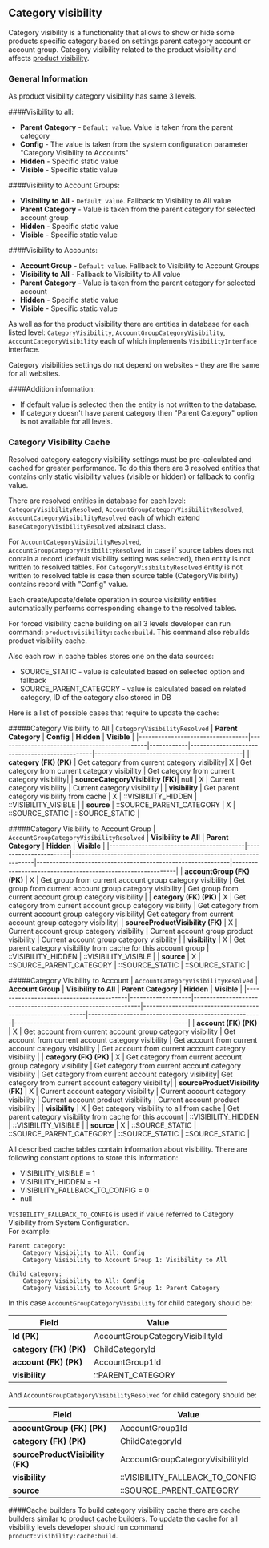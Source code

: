 Category visibility
-------------------

Category visibility is a functionality that allows to show or hide some products specific category based on settings parent category
account or account group. Category visibility related to the product visibility and affects [product visibility](./product-visibility.md).

### General Information
As product visibility category visibility has same 3 levels.

####Visibility to all:
* **Parent Category** - `Default value`. Value is taken from the parent category
* **Config** - The value is taken from the system configuration parameter "Category Visibility to Accounts"
* **Hidden** - Specific static value
* **Visible** - Specific static value

####Visibility to Account Groups:
* **Visibility to All**  - `Default value`. Fallback to Visibility to All value
* **Parent Category** - Value is taken from the parent category for selected account group
* **Hidden** - Specific static value
* **Visible** - Specific static value

####Visibility to Accounts:
* **Account Group** - `Default value`. Fallback to Visibility to Account Groups
* **Visibility to All** - Fallback to Visibility to All value
* **Parent Category** - Value is taken from the parent category for selected account
* **Hidden** - Specific static value
* **Visible** - Specific static value

As well as for the product visibility there are entities in database for each listed level:
`CategoryVisibility`, `AccountGroupCategoryVisibility`, `AccountCategoryVisibility` each of which implements 
`VisibilityInterface` interface.

Category visibilities settings do not depend on websites - they are the same for all websites.

####Addition information:

* If default value is selected then the entity is not written to the database.
* If category doesn't have parent category then "Parent Category" option is not available for all levels. 

### Category Visibility Cache

Resolved category category visibility settings must be pre-calculated and cached for greater performance. 
To do this there are 3 resolved entities that contains only static visibility values (visible or hidden) or fallback to config value.

There are resolved entities in database for each level:
`CategoryVisibilityResolved`, `AccountGroupCategoryVisibilityResolved`, `AccountCategoryVisibilityResolved`
each of which extend `BaseCategoryVisibilityResolved` abstract class.

For `AccountCategoryVisibilityResolved`, `AccountGroupCategoryVisibilityResolved` in case if source tables does not
contain a record (default visibility setting was selected), then entity is not written to resolved tables.
For `CategoryVisibilityResolved` entity is not written to resolved table is case then source table 
(CategoryVisibility) contains record with "Config" value.

Each create/update/delete operation in source visibility entities automatically performs 
corresponding change to the resolved tables.

For forced visibility cache building on all 3 levels developer can run command: 
`product:visibility:cache:build`. This command also rebuilds product visibility cache.

Also each row in cache tables stores one on the data sources:
* SOURCE_STATIC - value is calculated based on selected option and fallback
* SOURCE_PARENT_CATEGORY - value is calculated based on related category, ID of the category also stored in DB

Here is a list of possible cases that require to update the cache:

#####Category Visibility to All
| `CategoryVisibilityResolved`     | **Parent Category**                          | **Config** | **Hidden**                                    | **Visible**                                  |
|----------------------------------|----------------------------------------------|------------|-----------------------------------------------|----------------------------------------------|
| **category (FK) (PK)**           | Get category from current category visibility|      X     | Get category from current category visibility | Get category from current category visibility|
| **sourceCategoryVisibility (FK)**|                   null                       |      X     | Current category visibility                   | Current category visibility                  |
| **visibility**                   | Get parent category visibility from cache    |      X     |             ::VISIBILITY_HIDDEN               |             ::VISIBILITY_VISIBLE             |
| **source**                       |           ::SOURCE_PARENT_CATEGORY           |      X     |               ::SOURCE_STATIC                 |               ::SOURCE_STATIC                |

#####Category Visibility to Account Group
| `AccountGroupCategoryVisibilityResolved` | **Visibility to All** | **Parent Category**                                              | **Hidden**                                                 | **Visible**                                                |
|------------------------------------------|-----------------------|------------------------------------------------------------------|------------------------------------------------------------|------------------------------------------------------------|
| **accountGroup (FK) (PK)**               |          X            | Get group from current account group category visibility         | Get group from current account group category visibility   | Get group from current account group category visibility   |
| **category (FK) (PK)**                   |          X            | Get category from current account group category visibility      | Get category from current account group category visibility| Get category from current account group category visibility|
| **sourceProductVisibility (FK)**         |          X            | Current account group category visibility                        | Current account group product visibility                   | Current account group category visibility                  |
| **visibility**                           |          X            | Get parent category visibility from cache for this account group |                     ::VISIBILITY_HIDDEN                    |                   ::VISIBILITY_VISIBLE                     |
| **source**                               |          X            |           ::SOURCE_PARENT_CATEGORY                               |                       ::SOURCE_STATIC                      |                     ::SOURCE_STATIC                        |

#####Category Visibility to Account
| `AccountCategoryVisibilityResolved`     | **Account Group** | **Visibility to All**                                       | **Parent Category**                                        | **Hidden**                                           | **Visible**                                          |
|-----------------------------------------|-------------------|-------------------------------------------------------------|------------------------------------------------------------|------------------------------------------------------|------------------------------------------------------|
| **account (FK) (PK)**                   |         X         | Get account from current account group category visibility  | Get account from current account category visibility       | Get account from current account category visibility | Get account from current account category visibility |
| **category (FK) (PK)**                  |         X         | Get category from current account group category visibility | Get category from current account category visibility      | Get category from current account category visibility| Get category from current account category visibility|
| **sourceProductVisibility (FK)**        |         X         | Current account category visibility                         | Current account category visibility                        | Current account product visibility                   | Current account product visibility                   |
| **visibility**                          |         X         | Get category visibility to all from cache                   | Get parent category visibility from cache for this account |                   ::VISIBILITY_HIDDEN                |                   ::VISIBILITY_VISIBLE               |
| **source**                              |         X         |                 ::SOURCE_STATIC                             |               ::SOURCE_PARENT_CATEGORY                     |                     ::SOURCE_STATIC                  |                       ::SOURCE_STATIC                |


All described cache tables contain information about visibility. 
There are following constant options to store this information:

* VISIBILITY_VISIBLE = 1
* VISIBILITY_HIDDEN = -1
* VISIBILITY_FALLBACK_TO_CONFIG = 0
* null

`VISIBILITY_FALLBACK_TO_CONFIG` is used if value referred to Category Visibility from System Configuration.    
For example:
```
Parent category:
    Category Visibility to All: Config
    Category Visibility to Account Group 1: Visibility to All
    
Child category:
    Category Visibility to All: Config
    Category Visibility to Account Group 1: Parent Category
```
In this case `AccountGroupCategoryVisibility` for child category should be:

| **Field**                                | **Value**                                                        |
|------------------------------------------|------------------------------------------------------------------|
| **Id (PK)**                              |             AccountGroupCategoryVisibilityId                     |
| **category (FK) (PK)**                   |                       ChildCategoryId                            |
| **account (FK)  (PK)**                   |                       AccountGroup1Id                            |
| **visibility**                           |                      ::PARENT_CATEGORY                           |

And `AccountGroupCategoryVisibilityResolved` for child category should be:

| **Field**                                | **Value**                                                        |
|------------------------------------------|------------------------------------------------------------------|
| **accountGroup (FK) (PK)**               |                       AccountGroup1Id                            |
| **category (FK) (PK)**                   |                       ChildCategoryId                            |
| **sourceProductVisibility (FK)**         |               AccountGroupCategoryVisibilityId                   |
| **visibility**                           |               ::VISIBILITY_FALLBACK_TO_CONFIG                    |
| **source**                               |                  ::SOURCE_PARENT_CATEGORY                        |

    
####Cache builders
To build category visibility cache there are cache builders similar to [product cache builders](./product-visibility.md#cache-builders).
To update the cache for all visibility levels developer should run command `product:visibility:cache:build`.
